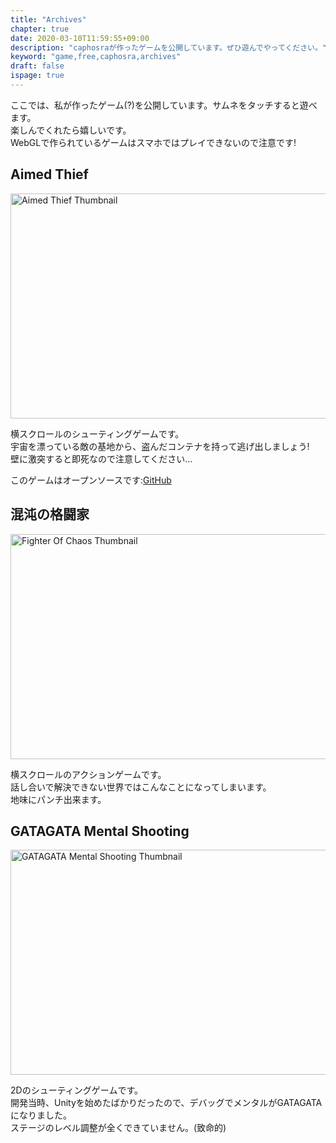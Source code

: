 ```yaml
---
title: "Archives"
chapter: true
date: 2020-03-10T11:59:55+09:00
description: "caphosraが作ったゲームを公開しています。ぜひ遊んでやってください。"
keyword: "game,free,caphosra,archives"
draft: false
ispage: true
---
```


ここでは、私が作ったゲーム(?)を公開しています。サムネをタッチすると遊べます。  
楽しんでくれたら嬉しいです。  
WebGLで作られているゲームはスマホではプレイできないので注意です!

## Aimed Thief

<a href="https://caphosra.github.io/archives/aimed-thief">
    <img src="https://caphosra.github.io/images/archives/aimed-thief-thumb.png" alt="Aimed Thief Thumbnail" class="center" width="640" height="360" />
</a>

横スクロールのシューティングゲームです。  
宇宙を漂っている敵の基地から、盗んだコンテナを持って逃げ出しましょう!  
壁に激突すると即死なので注意してください...

このゲームはオープンソースです:[GitHub](https://github.com/caphosra/AimedThief)

## 混沌の格闘家

<a href="https://caphosra.github.io/archives/fighter-of-chaos">
    <img src="https://caphosra.github.io/images/archives/fighter-of-chaos-thumb.png" alt="Fighter Of Chaos Thumbnail" class="center" width="640" height="360" />
</a>

横スクロールのアクションゲームです。  
話し合いで解決できない世界ではこんなことになってしまいます。  
地味にパンチ出来ます。

## GATAGATA Mental Shooting

<a href="https://caphosra.github.io/archives/gatagata">
    <img src="https://caphosra.github.io/images/archives/gatagata-thumb.jpg" alt="GATAGATA Mental Shooting Thumbnail" class="center" width="640" height="360" />
</a>

2Dのシューティングゲームです。  
開発当時、Unityを始めたばかりだったので、デバッグでメンタルがGATAGATAになりました。  
ステージのレベル調整が全くできていません。(致命的)
